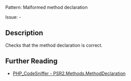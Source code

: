 Pattern: Malformed method declaration

Issue: -

## Description

Checks that the method declaration is correct.

## Further Reading

* [PHP_CodeSniffer - PSR2.Methods.MethodDeclaration](https://github.com/PHPCSStandards/PHP_CodeSniffer/blob/master/src/Standards/PSR2/Sniffs/Methods/MethodDeclarationSniff.php)